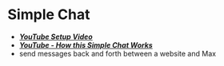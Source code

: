# Simple Chat
- [***YouTube Setup Video***](https://www.youtube.com/watch?v=Xj7eQqtiQew&t=338s)
- [***YouTube - How this Simple Chat Works***](https://www.youtube.com/watch?v=Xj7eQqtiQew&t=653s)
- send messages back and forth between a website and Max